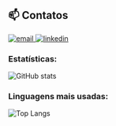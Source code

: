 ## 📫 Contatos

<a href="mailto:adielemilson@gmail.com">
  <img src="https://img.shields.io/badge/email-%23D14836?style=for-the-badge&logo=gmail&logoColor=white" alt="email" />
</a>
<a href="https://www.linkedin.com/in/adielemilson/" target="_blank">
  <img src="https://img.shields.io/badge/linkedin-%230077B5?style=for-the-badge&logo=linkedin&logoColor=white" alt="linkedin" />
</a>


### Estatísticas:
![GitHub stats](https://github-readme-stats.vercel.app/api?username=Adiells&show_icons=true&hide_title=true&count_private=true&hide=prs&theme=radical)

### Linguagens mais usadas:
![Top Langs](https://github-readme-stats.vercel.app/api/top-langs/?username=Adiells&layout=compact&langs_count=8&theme=radical)
